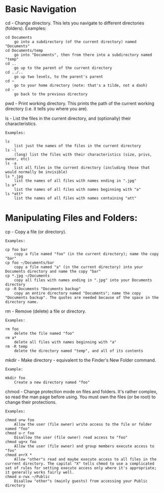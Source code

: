 Basic Navigation
================

cd   - Change directory. This lets you navigate to different directories (folders).
    Examples:

    cd Documents
        go into a subdirectory (of the current directory) named "Documents"
    cd Documents/temp
        go into "Documents", then from there into a subdirectory named "temp"
    cd ..
        go up to the parent of the current directory
    cd ../..
        go up two levels, to the parent's parent
    cd ~
        go to your home directory (note: that's a tilde, not a dash)
    cd -
        go back to the previous directory 

pwd   - Print working directory. This prints the path of the current working directory (i.e. it tells you where you are).

ls   - List the files in the current directory, and (optionally) their characteristics.

    Examples:

    ls
        list just the names of the files in the current directory
    ls -l
        (long) list the files with their characteristics (size, privs, owner, etc)
    ls -a
        list all files in the current directory (including those that would normally be invisible)
    ls *.jpg
        list the names of all files with names ending in ".jpg"
    ls a*
        list the names of all files with names beginning with "a"
    ls *att*
        list the names of all files with names containing "att" 
        
Manipulating Files and Folders:
===============================

cp   - Copy a file (or directory).

    Examples:

    cp foo bar
        copy a file named "foo" (in the current directory); name the copy "bar"
    cp foo ~/Documents/bar
        copy a file named "a" (in the current directory) into your Documents directory and name the copy "bar"
    cp *.jpg ~/Documents
        copy all files with names ending in ".jpg" into your Documents directory
    cp -R Documents "Documents backup"
        copy an entire directory named "Documents"; name the copy "Documents backup". The quotes are needed because of the space in the directory name.

rm   - Remove (delete) a file or directory.

    Examples:

    rm foo
        delete the file named "foo"
    rm a*
        delete all files with names beginning with "a"
    rm -R temp
        delete the directory named "temp", and all of its contents 

mkdir   - Make directory - equivalent to the Finder's New Folder command.

    Example:

    mkdir foo
        Create a new directory named "foo" 

chmod   - Change protection mode on files and folders. It's rather complex, so read the man page before using. You must own the files (or be root) to change their protections.

    Examples:

    chmod u+w foo
        Allow the user (file owner) write access to the file or folder named "foo"
    chmod u-r foo
        Disallow the user (file owner) read access to "foo"
    chmod ug+x foo
        Allow the user (file owner) and group members execute access to "foo"
    chmod o+rX *
        Allow "other"s read and maybe execute access to all files in the current directory. The capital "X" tells chmod to use a complicated set of rules for setting execute access only where it's appropriate; it generally works fairly well.
    chmod o-rwx ~/Public
        Disallow "other"s (mainly guests) from accessing your Public directory 
      
